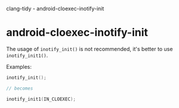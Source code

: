 clang-tidy - android-cloexec-inotify-init

</div>

# android-cloexec-inotify-init

The usage of `inotify_init()` is not recommended, it's better to use
`inotify_init1()`.

Examples:

``` c++
inotify_init();

// becomes

inotify_init1(IN_CLOEXEC);
```
